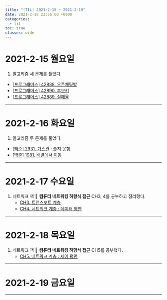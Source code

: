 ```yaml
---
title: "[TIL] 2021-2-15 ~ 2021-2-19"
date: 2021-2-18 23:55:00 +0900
categories:
  - til
toc: true
classes: wide
---
```


# 2021-2-15 월요일

1. 알고리즘 세 문제를 풀었다.
  - [[프로그래머스] 42888. 오픈채팅방](https://ddb8036631.github.io/programmers/42888_오픈채팅방)
  - [[프로그래머스] 42890. 후보키](https://ddb8036631.github.io/programmers/42890_후보키)
  - [[프로그래머스] 42889. 실패율](https://ddb8036631.github.io/programmers/42889_실패율)

---

# 2021-2-16 화요일

1. 알고리즘 두 문제를 풀었다.
  - [[백준] 2931. 가스관](https://www.acmicpc.net/problem/2931) : 풀지 못함.
  - [[백준] 1981. 배열에서 이동](https://ddb8036631.github.io/boj/1981_배열에서-이동)

---

# 2021-2-17 수요일

1. 네트워크 책 📕 **컴퓨터 네트워킹 하향식 접근** CH3, 4를 공부하고 정리했다.
   - [CH3. 트랜스포트 계층](https://ddb8036631.github.io/nw/트랜스포트-계층)
   - [CH4. 네트워크 계층 : 데이터 평면](https://ddb8036631.github.io/nw/네트워크-계층-데이터-평면)

---

# 2021-2-18 목요일

1. 네트워크 책 📕 **컴퓨터 네트워킹 하향식 접근** CH5를 공부했다.
    - [CH5. 네트워크 계층 : 제어 평면](https://ddb8036631.github.io/nw/네트워크-계층-제어-평면)

---

# 2021-2-19 금요일

---